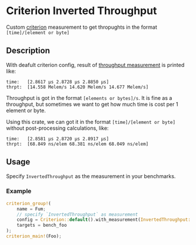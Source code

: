 # Criterion Inverted Throughput
Custom [criterion](https://github.com/bheisler/criterion.rs) measurement to get thropughts in the format `[time]/[element or byte]`

## Description
With deafult criterion config, result of [throughput measurement](https://bheisler.github.io/criterion.rs/book/user_guide/advanced_configuration.html#throughput-measurements) is printed like:

```text
time:   [2.8617 µs 2.8728 µs 2.8850 µs]
thrpt:  [14.558 Melem/s 14.620 Melem/s 14.677 Melem/s]
```

Throughput is got in the format `[elements or bytes]/s`.
It is fine as a throughput, but sometimes we want to get how much time is
cost per 1 element or byte.

Using this crate, we can got it in the format `[time]/[element or byte]` without post-processing calculations, like:

```text
time:   [2.8581 µs 2.8720 µs 2.8917 µs]
thrpt:  [68.849 ns/elem 68.381 ns/elem 68.049 ns/elem]
```

## Usage
Specify `InvertedThroughput` as the measurement in your benchmarks.

### Example
```rust
criterion_group!(
    name = Fum;
    // specify `InvertedThroughput` as measurement
    config = Criterion::default().with_measurement(InvertedThroughput::new());
    targets = bench_foo
);
criterion_main!(Foo);
```
